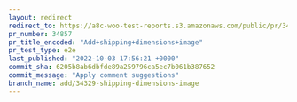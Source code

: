 ```yaml
---
layout: redirect
redirect_to: https://a8c-woo-test-reports.s3.amazonaws.com/public/pr/34857/e2e/index.html
pr_number: 34857
pr_title_encoded: "Add+shipping+dimensions+image"
pr_test_type: e2e
last_published: "2022-10-03 17:56:21 +0000"
commit_sha: 6205b8ab6dbfde89a259796ca5ec7b061b387652
commit_message: "Apply comment suggestions"
branch_name: add/34329-shipping-dimensions-image
---
```

